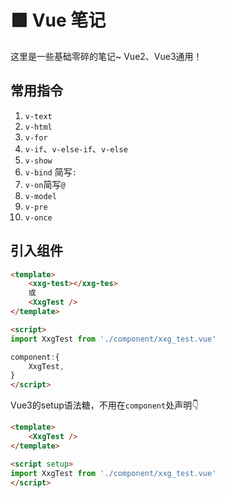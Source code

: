 # 🟩 Vue 笔记

这里是一些基础零碎的笔记~ Vue2、Vue3通用！

##  常用指令
1. `v-text`
2. `v-html` 
3. `v-for`
4. `v-if`、`v-else-if`、`v-else`
5. `v-show`
6. `v-bind` 简写`:`
7. `v-on`简写`@`
8. `v-model`
9. `v-pre`
10. `v-once`

## 引入组件
```html
<template>
    <xxg-test></xxg-tes>
    或
    <XxgTest />
</template>

<script>
import XxgTest from './component/xxg_test.vue'

component:{
    XxgTest,
}
</script>
```
Vue3的setup语法糖，不用在`component`处声明👇
```html
<template>
    <XxgTest />
</template>

<script setup>
import XxgTest from './component/xxg_test.vue'
</script>
```
